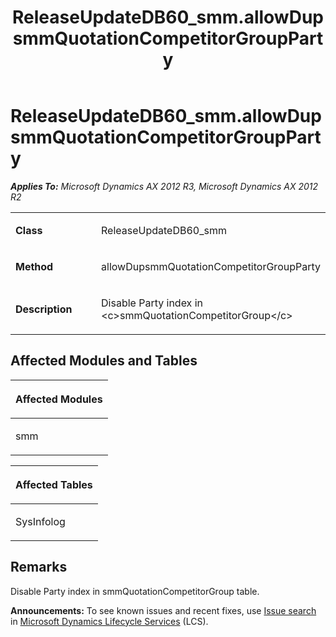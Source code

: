 ﻿---
title: ReleaseUpdateDB60_smm.allowDupsmmQuotationCompetitorGroupParty
TOCTitle: ReleaseUpdateDB60_smm.allowDupsmmQuotationCompetitorGroupParty
ms:assetid: 08068c80-23ec-fd78-2efa-2074673b38b7
ms:mtpsurl: https://msdn.microsoft.com/en-us/library/JJ684773(v=AX.60)
ms:contentKeyID: 49706469
ms.date: 05/18/2015
mtps_version: v=AX.60
---

# ReleaseUpdateDB60\_smm.allowDupsmmQuotationCompetitorGroupParty 


_**Applies To:** Microsoft Dynamics AX 2012 R3, Microsoft Dynamics AX 2012 R2_

<table>
<colgroup>
<col style="width: 50%" />
<col style="width: 50%" />
</colgroup>
<tbody>
<tr class="odd">
<td><p><strong>Class</strong></p></td>
<td><p>ReleaseUpdateDB60_smm</p></td>
</tr>
<tr class="even">
<td><p><strong>Method</strong></p></td>
<td><p>allowDupsmmQuotationCompetitorGroupParty</p></td>
</tr>
<tr class="odd">
<td><p><strong>Description</strong></p></td>
<td><p>Disable Party index in &lt;c&gt;smmQuotationCompetitorGroup&lt;/c&gt;</p></td>
</tr>
</tbody>
</table>


## Affected Modules and Tables

<table>
<colgroup>
<col style="width: 100%" />
</colgroup>
<thead>
<tr class="header">
<th><p>Affected Modules</p></th>
</tr>
</thead>
<tbody>
<tr class="odd">
<td><p>smm</p></td>
</tr>
</tbody>
</table>


<table>
<colgroup>
<col style="width: 100%" />
</colgroup>
<thead>
<tr class="header">
<th><p>Affected Tables</p></th>
</tr>
</thead>
<tbody>
<tr class="odd">
<td><p>SysInfolog</p></td>
</tr>
</tbody>
</table>


## Remarks

Disable Party index in smmQuotationCompetitorGroup table.

  
**Announcements:** To see known issues and recent fixes, use [Issue search](http://go.microsoft.com/fwlink/?linkid=389258) in [Microsoft Dynamics Lifecycle Services](http://go.microsoft.com/fwlink/?linkid=306505) (LCS).

